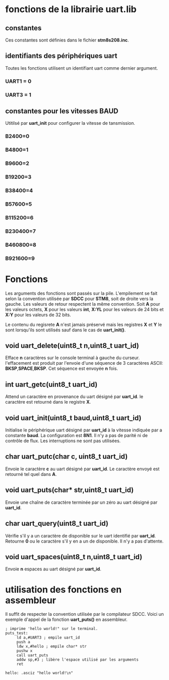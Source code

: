 # fonctions de la librairie uart.lib

## constantes 
Ces constantes sont définies dans le fichier **stm8s208.inc**.

## identifiants des périphériques uart 
Toutes les fonctions utilisent un identifiant uart comme dernier argument.
### UART1 = 0 
### UART3 = 1 

## constantes pour les vitesses BAUD 
Utitilsé par **uart_init** pour configurer la vitesse de tansmission.
### B2400=0
### B4800=1
### B9600=2
### B19200=3
### B38400=4
### B57600=5
### B115200=6
### B230400=7
### B460800=8
### B921600=9

# Fonctions 
Les arguments des fonctions sont passés sur la pile. L'empilement se fait selon la convention utilisée par **SDCC** pour **STM8**, soit de droite vers la gauche. Les valeurs de retour respectent la même convention. Soit **A** pour les valeurs octets, **X** pour les valeurs **int**, **X:YL** pour les valeurs de 24 bits et **X:Y** pour les valeurs de 32 bits.

Le contenu du regisrete **A** n'est jamais préservé mais les registres **X** et **Y** le sont lorsqu'ils sont utilisés sauf dans le cas de **uart_init()**.

## void uart_delete(uint8_t n,uint8_t uart_id)

Efface **n** caractères sur le console terminal à gauche du curseur.
l'effacement est produit par l'envoie d'une séquence de 3 caractères ASCII: **BKSP**,**SPACE**,**BKSP**. Cet séquence est envoyée **n** fois.

## int uart_getc(uint8_t uart_id) 

Attend un caractère en provenance du uart désigné par **uart_id**.
le caractère est retourné dans le registre **X**.

## void uart_init(uint8_t baud,uint8_t uart_id)
Initialise le périphérique uart désigné par **uart_id** à la vitesse indiquée par a constante **baud**. La configuration est **8N1**. Il n'y a pas de parité ni de contrôle de flux. Les interruptions ne sont pas utilisées.

## char uart_putc(char c, uint8_t uart_id)
Envoie le caractère **c** au uart désigné par **uart_id**. Le caractère envoyé est retourné tel quel dans **A**. 

## void uart_puts(char* str,uint8_t uart_id)
Envoie une chaîne de caractère terminée par un zéro au uart désigné par **uart_id**.  

## char uart_query(uint8_t uart_id)
Vérifie s'il y a un caractère de disponible sur le uart identifié par **uart_id**. Retourne **0** ou le caractère s'il y en a un de disponible.
Il n'y a pas d'attente.

## void uart_spaces(uint8_t n,uint8_t uart_id)
Envoie **n** espaces au uart désigné par **uart_id**. 


# utilisation des fonctions en assembleur

Il suffit de respecter la convention utilisée par le compilateur SDCC. Voici un exemple d'appel de la fonction **uart_puts()** en assembleur.
```
; imprime 'hello world!" sur le terminal.
puts_test:
     ld a,#UART3 ; empile uart_id
     push a 
     ldw x,#hello ; empile char* str
     pushw x
     call uart_puts  
     addw sp,#3 ; libère l'espace utilisé par les arguments
     ret

hello: .asciz "hello world!\n"     

```

